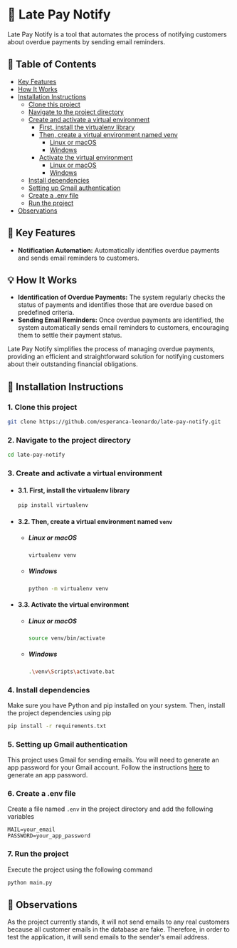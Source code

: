 # 📨 Late Pay Notify

Late Pay Notify is a tool that automates the process of notifying customers about overdue payments by sending email reminders.

## 📑 Table of Contents
- [Key Features](#-key-features)
- [How It Works](#-how-it-works)
- [Installation Instructions](#-installation-instructions)
  - [Clone this project](#1-clone-this-project)
  - [Navigate to the project directory](#2-navigate-to-the-project-directory)
  - [Create and activate a virtual environment](#3-create-and-activate-a-virtual-environment)
    - [First, install the virtualenv library](#31-first-install-the-virtualenv-library)
    - [Then, create a virtual environment named venv](#32-then-create-a-virtual-environment-named-venv)
      - [Linux or macOS](#linux-or-macos)
      - [Windows](#windows) 
    - [Activate the virtual environment](#33-activate-the-virtual-environment)
      - [Linux or macOS](#linux-or-macos-1)
      - [Windows](#windows-1)
  - [Install dependencies](#4-install-dependencies)
  - [Setting up Gmail authentication](#5-setting-up-gmail-authentication)
  - [Create a .env file](#6-create-a-env-file)
  - [Run the project](#7-run-the-project)
- [Observations](#-observations)

## 🚀 Key Features
- **Notification Automation:** Automatically identifies overdue payments and sends email reminders to customers.

## 💡 How It Works
- **Identification of Overdue Payments:** The system regularly checks the status of payments and identifies those that are overdue based on predefined criteria.
- **Sending Email Reminders:** Once overdue payments are identified, the system automatically sends email reminders to customers, encouraging them to settle their payment status.

Late Pay Notify simplifies the process of managing overdue payments, providing an efficient and straightforward solution for notifying customers about their outstanding financial obligations.

## 📝 Installation Instructions
### 1. Clone this project

 ```bash
git clone https://github.com/esperanca-leonardo/late-pay-notify.git
```

### 2. Navigate to the project directory

```bash
cd late-pay-notify
```

### 3. Create and activate a virtual environment

- #### 3.1. First, install the virtualenv library
    ```bash
    pip install virtualenv
    ```

- #### 3.2. Then, create a virtual environment named `venv`

  - ##### Linux or macOS
      ```bash
      virtualenv venv
      ```
  
  - ##### Windows
      ```bash
      python -m virtualenv venv
      ```

- #### 3.3. Activate the virtual environment
    
    - ##### Linux or macOS
        ```bash
        source venv/bin/activate
        ```
    
    - ##### Windows
        ```bash
        .\venv\Scripts\activate.bat
        ```

### 4. Install dependencies

Make sure you have Python and pip installed on your system. Then, install the project dependencies using pip

```bash
pip install -r requirements.txt
```

### 5. Setting up Gmail authentication

This project uses Gmail for sending emails. You will need to generate an app password for your Gmail account. Follow the instructions [here](https://support.google.com/accounts/answer/185833?hl=en) to generate an app password.

### 6. Create a .env file

Create a file named `.env` in the project directory and add the following variables

```plaintext
MAIL=your_email
PASSWORD=your_app_password
```

### 7. Run the project

Execute the project using the following command

```bash
python main.py
```

## 📌 Observations
As the project currently stands, it will not send emails to any real customers because all customer emails in the database are fake. Therefore, in order to test the application, it will send emails to the sender's email address.


